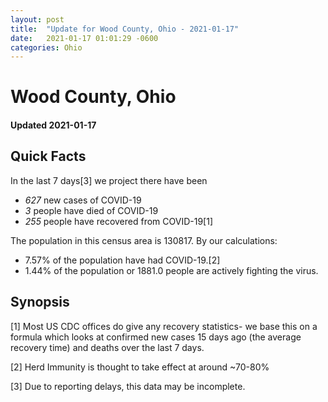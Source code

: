 ```yaml
---
layout: post
title:  "Update for Wood County, Ohio - 2021-01-17"
date:   2021-01-17 01:01:29 -0600
categories: Ohio
---
```


# Wood County, Ohio
#### Updated 2021-01-17

## Quick Facts

In the last 7 days[3] we project there have been
- *627* new cases of COVID-19
- *3* people have died of COVID-19
- *255* people have recovered from COVID-19[1]

The population in this census area is 130817. By our calculations:
- 7.57% of the population have had COVID-19.[2]
- 1.44% of the population or 1881.0 people are actively fighting the virus.

## Synopsis




[1] Most US CDC offices do give any recovery statistics- we base this on a formula which looks at confirmed new cases
15 days ago (the average recovery time) and deaths over the last 7 days.

[2] Herd Immunity is thought to take effect at around ~70-80%

[3] Due to reporting delays, this data may be incomplete.
 
    